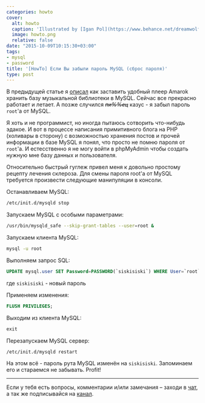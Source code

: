 ```yaml
---
categories: howto
cover:
  alt: howto
  caption: 'Illustrated by [Igan Pol](https://www.behance.net/dreamwolf97d61e)'
  image: howto.png
  relative: false
date: "2015-10-09T10:15:30+03:00"
tags:
- mysql
- password
title: '[HowTo] Если Вы забыли пароль MySQL (сброс пароля)'
type: post
---
```


В предыдущей статье я [описал](https://jtprog.ru/amarok-on-mysql/) как заставить удобный плеер Amarok хранить базу музыкальной библиотеки в MySQL. Сейчас все прекрасно работает и летает. А позже случился *~~пи%%ец~~* казус - я забыл пароль `root`'а от MySQL.

Я хоть и не программист, но иногда пытаюсь сотворить что-нибудь эдакое. И вот в процессе написания примитивного блога на PHP (холивары в сторону) с возможностью хранения постов и прочей информации в базе MySQL я понял, что просто не помню пароля от `root`'а. И естесственно я не могу войти в phpMyAdmin чтобы создать нужную мне базу данных и пользователя.

Относительно быстрый гуглеж привел меня к довольно простому рецепту лечения склероза. Для смены пароля root'а от MySQL требуется произвести следующие манипуляции в консоли.

Останавливаем MySQL:

```bash
/etc/init.d/mysqld stop
```

Запускаем MySQL с особыми параметрами:

```bash
/usr/bin/mysqld_safe --skip-grant-tables --user=root &
```

Запускаем клиента MySQL:

```bash
mysql -u root
```

Выполняем запрос SQL:

```sql
UPDATE mysql.user SET Password=PASSWORD(`siskisiski`) WHERE User=`root`;
```

где `siskisiski` - новый пароль

Применяем изменения:

```sql
FLUSH PRIVILEGES;
```

Выходим из клиента MySQL:

```sql
exit
```

Перезапускаем MySQL сервер:

```bash
/etc/init.d/mysqld restart
```

На этом всё - пароль рута MySQL изменён на `siskisiski`. Запоминаем его и стараемся не забывать. Profit!

---
Если у тебя есть вопросы, комментарии и/или замечания – заходи в [чат](https://ttttt.me/jtprogru_chat), а так же подписывайся на [канал](https://ttttt.me/jtprogru_channel).
